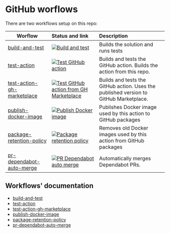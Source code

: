 # GitHub worflows

There are two workflows setup on this repo:

| Worflow                                                                         | Status and link                                                                                                                                                                                                                                                             | Description                                                                           |
| ------------------------------------------------------------------------------- | :-------------------------------------------------------------------------------------------------------------------------------------------------------------------------------------------------------------------------------------------------------------------------- | :------------------------------------------------------------------------------------ |
| [build-and-test](/.github/workflows/build-test.yml)                             | [![Build and test](https://github.com/edumserrano/github-issue-forms-parser/actions/workflows/build-test.yml/badge.svg)](https://github.com/edumserrano/github-issue-forms-parser/actions/workflows/build-test.yml)                                                         | Builds the solution and runs tests                                                    |
| [test-action](/.github/workflows/test-action.yml)                               | [![Test GitHub action](https://github.com/edumserrano/github-issue-forms-parser/actions/workflows/test-action.yml/badge.svg)](https://github.com/edumserrano/github-issue-forms-parser/actions/workflows/test-action.yml)                                                   | Builds and tests the GitHub action. Builds the action from this repo.                 |
| [test-action-gh-marketplace](/.github/workflows/test-action-gh-marketplace.yml) | [![Test GitHub action from GH Marketplace](https://github.com/edumserrano/github-issue-forms-parser/actions/workflows/test-action-gh-marketplace.yml/badge.svg)](https://github.com/edumserrano/github-issue-forms-parser/actions/workflows/test-action-gh-marketplace.yml) | Builds and tests the GitHub action. Uses the published version to GitHub Marketplace. |
| [publish-docker-image](/.github/workflows/publish-docker-image.yml)             | [![Publish Docker image](https://github.com/edumserrano/github-issue-forms-parser/actions/workflows/publish-docker-image.yml/badge.svg)](https://github.com/edumserrano/github-issue-forms-parser/actions/workflows/publish-docker-image.yml)                               | Publishes Docker image used by this action to GitHub packages                         |
| [package-retention-policy](/.github/workflows/package-retention-policy.yml)     | [![Package retention policy](https://github.com/edumserrano/github-issue-forms-parser/actions/workflows/package-retention-policy.yml/badge.svg)](https://github.com/edumserrano/github-issue-forms-parser/actions/workflows/package-retention-policy.yml)                   | Removes old Docker images used by this action from GitHub packages                    |
| [pr-dependabot-auto-merge](/.github/workflows/pr-dependabot-auto-merge.yml)     | [![PR Dependabot auto merge](https://github.com/edumserrano/github-issue-forms-parser/actions/workflows/pr-dependabot-auto-merge.yml/badge.svg)](https://github.com/edumserrano/github-issue-forms-parser/actions/workflows/pr-dependabot-auto-merge.yml)                   | Automatically merges Dependabot PRs.                                                  |

## Workflows' documentation

- [build-and-test](/docs/dev-notes/workflows/build-and-test-workflow.md)
- [test-action](/docs/dev-notes/workflows/test-action-workflow.md)
- [test-action-gh-marketplace](/docs/dev-notes/workflows/test-action-gh-marketplace-workflow.md)
- [publish-docker-image](/docs/dev-notes/workflows/publish-docker-image.md)
- [package-retention-policy](/docs/dev-notes/workflows/package-retention-policy.md)
- [pr-dependabot-auto-merge](/docs/dev-notes/workflows/pr-dependabot-auto-merge-workflow.md)
